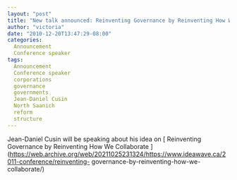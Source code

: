 ```yaml
---
layout: "post"
title: "New talk announced: Reinventing Governance by Reinventing How We Collaborate"
author: "victoria"
date: "2010-12-20T13:47:29-08:00"
categories:
  Announcement
  Conference speaker
tags: 
  Announcement
  Conference speaker
  corporations
  governance
  governments
  Jean-Daniel Cusin
  North Saanich
  reform
  structure
---
```


Jean-Daniel Cusin will be speaking about his idea on [ Reinventing Governance
by Reinventing How We Collaborate
](https://web.archive.org/web/20211025231324/https://www.ideawave.ca/2011-conference/reinventing-
governance-by-reinventing-how-we-collaborate/)


[//]: # (Retrieved from https://web.archive.org/web/20211016182223/https://www.ideawave.ca/new-talk-announced-reinventing-governance-by-reinventing-how-we-collaborate/)